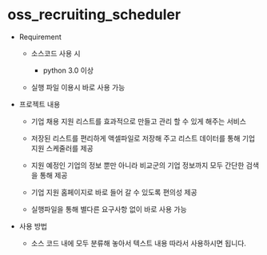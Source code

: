 # oss_recruiting_scheduler


* Requirement 
  
  - 소스코드 사용 시 
    
      - python 3.0 이상
      
  - 실행 파일 이용시 바로 사용 가능 
  

* 프로젝트 내용

  - 기업 채용 지원 리스트를 효과적으로 만들고 관리 할 수 있게 해주는 서비스 
  
  - 저장된 리스트를 편리하게 액셀파일로 저장해 주고 리스트 데이터를 통해 기업 지원 스케줄러를 제공
  
  - 지원 예정인 기업의 정보 뿐만 아니라 비교군의 기업 정보까지 모두 간단한 검색을 통해 제공
  
  - 기업 지원 홈페이지로 바로 들어 갈 수 있도록 편의성 제공 
  
  - 실행파일을 통해 별다른 요구사항 없이 바로 사용 가능 
  
* 사용 방법 

  - 소스 코드 내에 모두 분류해 놓아서 텍스트 내용 따라서 사용하시면 됩니다. 
